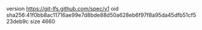 version https://git-lfs.github.com/spec/v1
oid sha256:41f0bb8ac11716ae99e7d8bde88d50a628eb6f97f8a95da45dfb51cf523deb9c
size 4660
